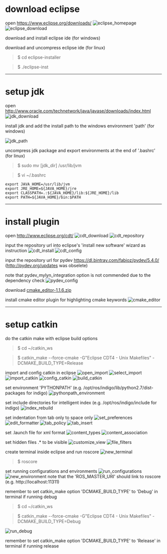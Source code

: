 # download eclipse

open <https://www.eclipse.org/downloads/>
![eclipse_homepage](https://raw.githubusercontent.com/ouiyeah/eclipse/master/img/eclipse_homepage.png "eclipse_homepage")
![eclipse_download](https://raw.githubusercontent.com/ouiyeah/eclipse/master/img/eclipse_download.png "eclipse_download")

download and install eclipse ide (for windows)

download and uncompress eclipse ide (for linux)

>$ cd eclipse-installer

>$ ./eclipse-inst

***
# setup jdk

open <http://www.oracle.com/technetwork/java/javase/downloads/index.html>
![jdk_download](https://raw.githubusercontent.com/ouiyeah/eclipse/master/img/jdk_download.png "jdk_download")

install jdk and add the install path to the windows environment 'path' (for windows)

![jdk_path](https://raw.githubusercontent.com/ouiyeah/eclipse/master/img/jdk_path.png "jdk_path")

uncompress jdk package and export environments at the end of '.bashrc' (for linux)

>$ sudo mv [jdk_dir] /usr/lib/jvm

>$ vi ~/.bashrc

    export JAVA_HOME=/usr/lib/jvm
    export JRE_HOME=${JAVA_HOME}/jre
    export CLASSPATH=.:${JAVA_HOME}/lib:${JRE_HOME}/lib
    export PATH=${JAVA_HOME}/bin:$PATH

***
# install plugin

open <http://www.eclipse.org/cdt/>
![cdt_download](https://raw.githubusercontent.com/ouiyeah/eclipse/master/img/cdt_download.png "cdt_download")
![cdt_repository](https://raw.githubusercontent.com/ouiyeah/eclipse/master/img/cdt_repository.png "cdt_repository")

input the repository url into eclipse's 'install new software' wizard as instruction
![cdt_install](https://raw.githubusercontent.com/ouiyeah/eclipse/master/img/cdt_install.png "cdt_install")
![cdt_config](https://raw.githubusercontent.com/ouiyeah/eclipse/master/img/cdt_config.png "cdt_config")

input the repository url for pydev https://dl.bintray.com/fabioz/pydev/5.4.0/ (http://pydev.org/updates was obselete)

note that pydev_mylyn_integration option is not commended due to the dependency check
![pydev_config](https://raw.githubusercontent.com/ouiyeah/eclipse/master/img/pydev_config.png "pydev_config")

download [cmake_editor-1.1.6.zip](https://raw.githubusercontent.com/ouiyeah/eclipse/master/pkg/cmake_editor-1.1.6.zip)

install cmake editor plugin for highlighting cmake keywords
![cmake_editor](https://raw.githubusercontent.com/ouiyeah/eclipse/master/img/cmake_editor.png "cmake_editor")



***
# setup catkin

do the catkin make with eclipse build options

>$ cd ~/catkin_ws

>$ catkin_make --force-cmake -G"Eclipse CDT4 - Unix Makefiles" -DCMAKE_BUILD_TYPE=Release

import and config catkin in eclipse
![open_import](https://raw.githubusercontent.com/ouiyeah/eclipse/master/img/open_import.png "open_import")
![select_import](https://raw.githubusercontent.com/ouiyeah/eclipse/master/img/select_import.png "select_import")
![import_catkin](https://raw.githubusercontent.com/ouiyeah/eclipse/master/img/import_catkin.png "import_catkin")
![config_catkin](https://raw.githubusercontent.com/ouiyeah/eclipse/master/img/config_catkin.png "config_catkin")
![build_catkin](https://raw.githubusercontent.com/ouiyeah/eclipse/master/img/build_catkin.png "build_catkin")

set environment 'PYTHONPATH' (e.g. /opt/ros/indigo/lib/python2.7/dist-packages for indigo)
![pythonpath_environment](https://raw.githubusercontent.com/ouiyeah/eclipse/master/img/pythonpath_environment.png "pythonpath_environment")

set include directories for intelligent index (e.g. /opt/ros/indigo/include for indigo)
![index_rebuild](https://raw.githubusercontent.com/ouiyeah/eclipse/master/img/index_rebuild.png "index_rebuild")

set indentation from tab only to space only
![set_preferences](https://raw.githubusercontent.com/ouiyeah/eclipse/master/img/set_preferences.png "set_preferences")
![edit_formatter](https://raw.githubusercontent.com/ouiyeah/eclipse/master/img/edit_formatter.png "edit_formatter")
![tab_policy](https://raw.githubusercontent.com/ouiyeah/eclipse/master/img/tab_policy.png "tab_policy")
![tab_insert](https://raw.githubusercontent.com/ouiyeah/eclipse/master/img/tab_insert.png "tab_insert")

set .launch file for xml format
![content_types](https://raw.githubusercontent.com/ouiyeah/eclipse/master/img/content_types.png "content_types")
![content_association](https://raw.githubusercontent.com/ouiyeah/eclipse/master/img/content_association.png "content_association")

set hidden files .* to be visible
![customize_view](https://raw.githubusercontent.com/ouiyeah/eclipse/master/img/customize_view.png "customize_view")
![file_filters](https://raw.githubusercontent.com/ouiyeah/eclipse/master/img/file_filters.png "file_filters")

create terminal inside eclipse and run roscore
![new_terminal](https://raw.githubusercontent.com/ouiyeah/eclipse/master/img/new_terminal.png "new_terminal")

>$ roscore

set running configurations and environments
![run_configurations](https://raw.githubusercontent.com/ouiyeah/eclipse/master/img/run_configurations.png "run_configurations")
![new_environment](https://raw.githubusercontent.com/ouiyeah/eclipse/master/img/new_environment.png "new_environment")
note that the 'ROS_MASTER_URI' should link to roscore (e.g. http://localhost:11311)

remember to set catkin_make option 'DCMAKE_BUILD_TYPE' to 'Debug' in terminal if running debug

>$ cd ~/catkin_ws

>$ catkin_make --force-cmake -G"Eclipse CDT4 - Unix Makefiles" -DCMAKE_BUILD_TYPE=Debug

![run_debug](https://raw.githubusercontent.com/ouiyeah/eclipse/master/img/run_debug.png "run_debug")

remember to set catkin_make option 'DCMAKE_BUILD_TYPE' to 'Release' in terminal if running release
